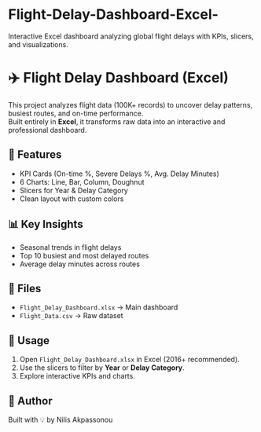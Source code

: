 # Flight-Delay-Dashboard-Excel-
Interactive Excel dashboard analyzing global flight delays with KPIs, slicers, and visualizations.
# ✈️ Flight Delay Dashboard (Excel)

This project analyzes flight data (100K+ records) to uncover delay patterns, busiest routes, and on-time performance.  
Built entirely in **Excel**, it transforms raw data into an interactive and professional dashboard.

## 🔧 Features
- KPI Cards (On-time %, Severe Delays %, Avg. Delay Minutes)
- 6 Charts: Line, Bar, Column, Doughnut
- Slicers for Year & Delay Category
- Clean layout with custom colors

## 📊 Key Insights
- Seasonal trends in flight delays
- Top 10 busiest and most delayed routes
- Average delay minutes across routes

## 📂 Files
- `Flight_Delay_Dashboard.xlsx` → Main dashboard
- `Flight_Data.csv` → Raw dataset

## 🚀 Usage
1. Open `Flight_Delay_Dashboard.xlsx` in Excel (2016+ recommended).
2. Use the slicers to filter by **Year** or **Delay Category**.
3. Explore interactive KPIs and charts.

## 📌 Author
Built with 💡 by Nilis Akpassonou

